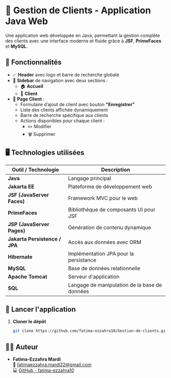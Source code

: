 # 🧾 Gestion de Clients - Application Java Web

Une application web développée en Java, permettant la gestion complète des clients avec une interface moderne et fluide grâce à **JSF**, **PrimeFaces** et **MySQL**.

## 🌟 Fonctionnalités

- ✅ **Header** avec logo et barre de recherche globale
- 📂 **Sidebar** de navigation avec deux sections :
  - 🏠 **Accueil**
  - 👤 **Client**
- 👥 **Page Client** :
  - Formulaire d’ajout de client avec bouton **"Enregistrer"**
  - Liste des clients affichée dynamiquement
  - Barre de recherche spécifique aux clients
  - Actions disponibles pour chaque client :
    - ✏️ Modifier
    - 🗑️ Supprimer

## 🖥️ Technologies utilisées

| Outil / Technologie | Description |
|---------------------|-------------|
| **Java** | Langage principal |
| **Jakarta EE** | Plateforme de développement web |
| **JSF (JavaServer Faces)** | Framework MVC pour le web |
| **PrimeFaces** | Bibliothèque de composants UI pour JSF |
| **JSP (JavaServer Pages)** | Génération de contenu dynamique |
| **Jakarta Persistence / JPA** | Accès aux données avec ORM |
| **Hibernate** | Implémentation JPA pour la persistance |
| **MySQL** | Base de données relationnelle |
| **Apache Tomcat** | Serveur d'application |
| **SQL** | Langage de manipulation de la base de données |

## 🚀 Lancer l'application

1. **Cloner le dépôt**
   ```bash
   git clone https://github.com/fatima-ezzahra10/Gestion-de-clients.git 

## 👩‍💻 Auteur

- **Fatima-Ezzahra Mardi**  
  📧 fatimaezzahra.mardi22@gmail.com  
  💻 [GitHub - fatima-ezzahra10](https://github.com/fatima-ezzahra10)
